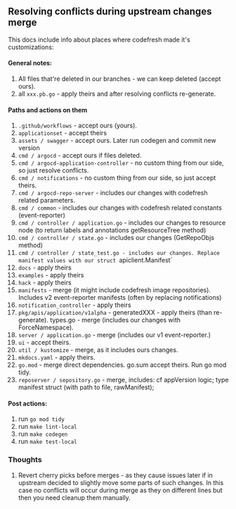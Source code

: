 ## Resolving conflicts during upstream changes merge 

This docs include info about places where codefresh made it's customizations:

#### General notes:
1. All files that're deleted in our branches - we can keep deleted (accept ours).
2. all `xxx.pb.go` - apply theirs and after resolving conflicts re-generate.

#### Paths and actions on them
1. `.github/workflows` - accept ours (yours).
2. `applicationset` - accept theirs
3. `assets / swagger` - accept ours. Later run codegen and commit new version
4. `cmd / argocd` - accept ours if files deleted.
5. `cmd / argocd-application-controller` - no custom thing from our side, so just resolve conflicts.
6. `cmd / notifications` - no custom thing from our side, so just accept theirs.
7. `cmd / argocd-repo-server` - includes our changes with codefresh related parameters.
8. `cmd / common` - includes our changes with codefresh related constants (event-reporter)
9. `cmd / controller / application.go` - includes our changes to resource node (to return labels and annotations getResourceTree method)
10. `cmd / controller / state.go` - includes our changes (GetRepoObjs method)
11. `cmd / controller / state_test.go - includes our changes. Replace manifest values with our struct `apiclient.Manifest`
12. `docs` - apply theirs
13. `examples` - apply theirs
14. `hack` - apply theirs
15. `manifests` - merge (it might include codefresh image repositories). Includes v2 event-reporter manifests (often by replacing notifications)
16. `notification_controller` - apply theirs
17. `pkg/apis/application/v1alpha` - generatedXXX - apply theirs (than re-generate). types.go  - merge (includes our changes with ForceNamespace).
18. `server / application.go` - merge (includes our v1 event-reporter.)
19. `ui` - accept theirs.
20. `util / kustomize` - merge, as it includes ours changes.
21. `mkdocs.yaml` - apply theirs.
22. `go.mod` - merge direct dependencies. go.sum accept theirs. Run go mod tidy.
23. `reposerver / sepository.go` - merge, includes: cf appVersion logic; type manifest struct (with path to file, rawManifest);


#### Post actions:
1. run `go mod tidy`
2. run `make lint-local`
3. run `make codegen`
4. run `make test-local`

### Thoughts

1. Revert cherry picks before merges - as they cause issues later if in upstream decided to slightly move some parts of such changes. In this case no conflicts will occur during merge as they on different lines but then you need cleanup them manually.